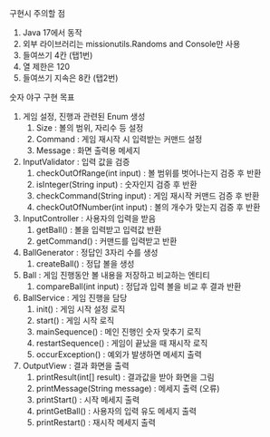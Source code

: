 구현시 주의할 점

1. Java 17에서 동작
2. 외부 라이브러리는 missionutils.Randoms and Console만 사용
3. 들여쓰기 4칸 (탭1번)
4. 열 제한은 120
5. 들여쓰기 지속은 8칸 (탭2번)


숫자 야구 구현 목표

1. 게임 설정, 진행과 관련된 Enum 생성
   1. Size : 볼의 범위, 자리수 등 설정
   2. Command : 게임 재시작 시 입력받는 커맨드 설정
   3. Message : 화면 출력용 메세지
2. InputValidator : 입력 값을 검증
   1. checkOutOfRange(int input) : 볼 범위를 벗어나는지 검증 후 반환
   2. isInteger(String input) : 숫자인지 검증 후 반환
   3. checkCommand(String input) : 게임 재시작 커맨드 검증 후 반환
   4. checkOutOfNumber(int input) : 볼의 개수가 맞는지 검증 후 반환
3. InputController : 사용자의 입력을 받음
   1. getBall() : 볼을 입력받고 입력값 반환
   2. getCommand() : 커맨드를 입력받고 반환
4. BallGenerator : 정답인 3자리 수를 생성
   1. createBall() : 정답 볼을 생성
5. Ball : 게임 진행동안 볼 내용을 저장하고 비교하는 엔티티
   1. compareBall(int input) : 정답과 입력 볼을 비교 후 결과 반환
6. BallService : 게임 진행을 담당
   1. init() : 게임 시작 설정 로직
   2. start() : 게임 시작 로직
   3. mainSequence() : 메인 진행인 숫자 맞추기 로직
   4. restartSequence() : 게임이 끝났을 때 재시작 로직
   5. occurException() : 예외가 발생하면 메세지 출력
7. OutputView : 결과 화면을 출력
   1. printResult(int[] result) : 결과값을 받아 화면을 그림
   2. printMessage(String message) : 메세지 출력 (오류)
   3. printStart() : 시작 메세지 출력
   4. printGetBall() : 사용자의 입력 유도 메세지 출력
   5. printRestart() : 재시작 메세지 출력